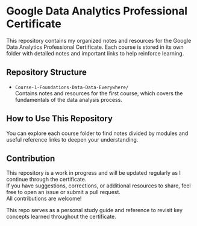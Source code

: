 # Google Data Analytics Professional Certificate

This repository contains my organized notes and resources for the Google Data Analytics Professional Certificate. 
Each course is stored in its own folder with detailed notes and important links to help reinforce learning.

## Repository Structure

- `Course-1-Foundations-Data-Data-Everywhere/`  
  Contains notes and resources for the first course, which covers the fundamentals of the data analysis process.

## How to Use This Repository

You can explore each course folder to find notes divided by modules and useful reference links to deepen your understanding.

## Contribution

This repository is a work in progress and will be updated regularly as I continue through the certificate.  
If you have suggestions, corrections, or additional resources to share, feel free to open an issue or submit a pull request.  
All contributions are welcome!

This repo serves as a personal study guide and reference to revisit key concepts learned throughout the certificate.

